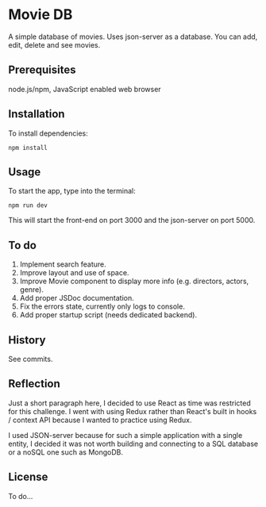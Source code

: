 # Movie DB

A simple database of movies. Uses json-server as a database. You can add, edit, delete and see movies.

## Prerequisites

node.js/npm, JavaScript enabled web browser

## Installation

To install dependencies:

```
npm install
```

## Usage

To start the app, type into the terminal:

```
npm run dev
```

This will start the front-end on port 3000 and the json-server on port 5000.

## To do

1. Implement search feature.
2. Improve layout and use of space.
3. Improve Movie component to display more info (e.g. directors, actors, genre).
4. Add proper JSDoc documentation.
5. Fix the errors state, currently only logs to console.
6. Add proper startup script (needs dedicated backend).

## History

See commits.

## Reflection

Just a short paragraph here, I decided to use React as time was restricted for this challenge. I went with using Redux rather than React's built in hooks / context API because I wanted to practice using Redux.

I used JSON-server because for such a simple application with a single entity, I decided it was not worth building and connecting to a SQL database or a noSQL one such as MongoDB.

## License

To do...
